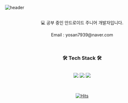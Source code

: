 ![header](https://capsule-render.vercel.app/api?type=Waving&text=Larry's%20Hub&height=220&fontColor=ECE7E5&&color=timeGradient&fontAlignY=40) <br/><br/>

<div align="center">
💻 공부 중인 안드로이드 주니어 개발자입니다. <br/><br/>
Email : yosan7939@naver.com <br/><br/><br/>
<h3 align="center"> 🛠 Tech Stack 🛠 </h3>  <br/>
<img src="https://img.shields.io/badge/Kotlin-6C7AFF?style=for-the-badge&logo=Kotlin&logoColor=9844F6"> 
<img src="https://img.shields.io/badge/Android-38DF88?style=for-the-badge&logo=Android&logoColor=white">
<img src="https://img.shields.io/badge/Python-FFDD55?style=for-the-badge&logo=Python&logoColor=4984B2"> <br/><br/><br/>



[![Hits](https://hits.seeyoufarm.com/api/count/incr/badge.svg?url=https%3A%2F%2Fgithub.com%2FLarry7939&count_bg=%2379C83D&title_bg=%23555555&icon=&icon_color=%23E7E7E7&title=hits&edge_flat=false)](https://hits.seeyoufarm.com)

</div>
